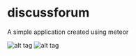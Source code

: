 # discussforum
A simple application created using meteor

![alt tag](https://66.media.tumblr.com/4632e4540e03eb6c71d5ae379bffb8c1/tumblr_o7dd8shaHU1vo81nho1_1280.png)
![alt tag](https://65.media.tumblr.com/5be4629e4f2fec34a038da92bec47c7e/tumblr_o7ddag4CNX1vo81nho1_1280.png)
